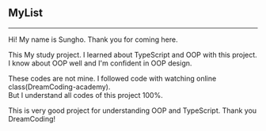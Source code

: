 ## MyList
<hr/>

Hi!
My name is Sungho. 
Thank you for coming here.


This My study project. I learned about TypeScript and OOP with this project.   
I know about OOP well and I'm confident in OOP design.   
   
These codes are not mine. I followed code with watching online class(DreamCoding-academy).   
But I understand all codes of this project 100%.    
   
This is very good project for understanding OOP and TypeScript. Thank you DreamCoding! 
